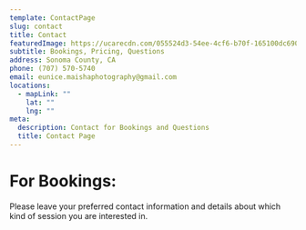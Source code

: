 ```yaml
---
template: ContactPage
slug: contact
title: Contact
featuredImage: https://ucarecdn.com/055524d3-54ee-4cf6-b70f-165100dc690e/
subtitle: Bookings, Pricing, Questions
address: Sonoma County, CA
phone: (707) 570-5740
email: eunice.maishaphotography@gmail.com
locations:
  - mapLink: ""
    lat: ""
    lng: ""
meta:
  description: Contact for Bookings and Questions
  title: Contact Page
---
```

# For Bookings:

Please leave your preferred contact information and details about which kind of session you are interested in.